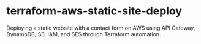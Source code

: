 # terraform-aws-static-site-deploy
Deploying a static website with a contact form on AWS using API Gateway, DynamoDB, S3, IAM, and SES through Terraform automation.
